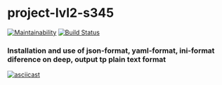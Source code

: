 # project-lvl2-s345
[![Maintainability](https://api.codeclimate.com/v1/badges/7a7e4506f851a29d6fd9/maintainability)](https://codeclimate.com/github/RomanVr/project-lvl2-s345/maintainability) [![Build Status](https://travis-ci.org/RomanVr/project-lvl2-s345.svg?branch=master)](https://travis-ci.org/RomanVr/project-lvl2-s345)

### Installation and use of json-format, yaml-format, ini-format diference on deep, output tp plain text format
[![asciicast](https://asciinema.org/a/w6NiiYWBXPZdqegnqVCWBqBKk.png)](https://asciinema.org/a/w6NiiYWBXPZdqegnqVCWBqBKk)

